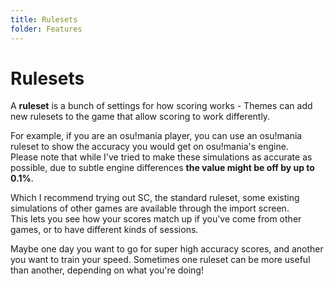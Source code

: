 ```yaml
---
title: Rulesets
folder: Features
---
```

# Rulesets

A **ruleset** is a bunch of settings for how scoring works - Themes can add new rulesets to the game that allow scoring to work differently.
 
For example, if you are an osu!mania player, you can use an osu!mania ruleset to show the accuracy you would get on osu!mania's engine.  
Please note that while I've tried to make these simulations as accurate as possible, due to subtle engine differences **the value might be off by up to 0.1%**.

Which I recommend trying out SC, the standard ruleset, some existing simulations of other games are available through the import screen.  
This lets you see how your scores match up if you've come from other games, or to have different kinds of sessions.  

Maybe one day you want to go for super high accuracy scores, and another you want to train your speed. Sometimes one ruleset can be more useful than another, depending on what you're doing!